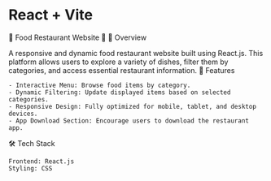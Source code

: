 # React + Vite
🍔 Food Restaurant Website 🍕
📖 Overview

A responsive and dynamic food restaurant website built using React.js. This platform allows users to explore a variety of dishes, filter them by categories, and access essential restaurant information.
🚀 Features

    - Interactive Menu: Browse food items by category.
    - Dynamic Filtering: Update displayed items based on selected categories.
    - Responsive Design: Fully optimized for mobile, tablet, and desktop devices.
    - App Download Section: Encourage users to download the restaurant app.

🛠️ Tech Stack

    Frontend: React.js
    Styling: CSS
